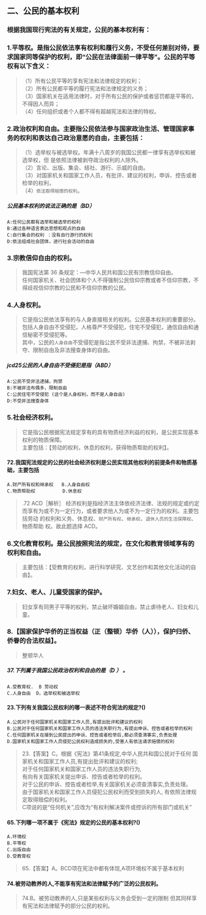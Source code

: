 ## 二、公民的基本权利
### 根据我国现行宪法的有关规定，公民的基本权利有：

### 1.平等权。是指公民依法享有权利和履行义务，不受任何差别对待，要求国家同等保护的权利，即“公民在法律面前一律平等”。公民的平等权有以下含义：
>   （1）所有公民平等的享有宪法和法律规定的权利；    
    （2）所有公民都平等的履行宪法和法律规定的义务；    
    （3）国家机关在适用法律时，对于所有公民的保护或者惩罚都是平等的，不得因人而异；    
    （4）任何组织或者个人都不得有超越宪法和法律的特权。    
    
### 2.政治权利和自由。主要指公民依法参与国家政治生活、管理国家事务的权利和表达自己政治意愿的自由，主要包括：
>   （1）选举权与被选举权。年满十八周岁的我国公民都一律享有选举权和被选举权，但
    是依照法律被剥夺政治权利的人除外。    
    （2）言论、出版、集会、结社、游行、示威的自由。    
    （3）对国家机关和国家工作人员，有批评、建议的权利，申诉、控告或者检举的权利，    
    （4）`依法取得赔偿的权利`。    

##### 公民基本权利的说法正确的是（BD）
    A:任何公民都有选举和被选举的权利
    B:通过各种语言表达思想和观点的自由
    C:自行集会的权利 ：没有自行游行的权利
    D:依法组成社会团体，进行社会活动的自由


### 3.宗教信仰自由的权利。
>   我国宪法第 36 条规定：―中华人民共和国公民有宗教信仰自由。    
    任何国家机关、社会团体和个人不得强制公民信仰宗教或者不信仰宗教，不得歧视信仰宗教的公民和不信仰宗教的公民。    

### 4.人身权利。
>   它是指公民依法享有的与人身直接相关的权利。公民基本权利的重要部分。  
    包括人身自由不受侵犯，人格尊严不受侵犯，住宅不受侵犯，通信自由和通信秘密不受侵犯等。   
    其中，公民的``人身自由``不受侵犯是指公民不受非法逮捕、拘禁，不被非法剥夺、限制自由及非法搜查身体的自由。  
    
##### jcd25公民的人身自由不受侵犯是指（ABD）
    A:公民不受非法逮捕，拘禁
    B:不被非法布偶多，限制自由
    C:公民住宅不受侵犯 (这个是人身权利，而不是人身自由)
    D:不受非法搜查身体    
    
### 5.社会经济权利。
>   它是指公民根据宪法规定享有的具有物质经济利益的权利，是公民实现基本权利的物质保障。    
    主要包括：【劳动的权利，休息的权利，获得物质帮助的权利】。    
    
#### 72.我国宪法规定的公民的社会经济权利是公民实现其他权利的前提条件和物质基础，主要包括
    A.财产所有权和继承权   B.人身自由权
    C.物质帮助权          D.休息权
>   .72 ACD［解析］ 经济权利是指经济法主体依经济法律、法规的规定或约定
而享有为或不为一定行为，或者要求他人为或不为一定行为的权利。主要包括劳动
的权利和义务、休息权、`财产所有权`、`继承权`、`退休人员的生活保障权`、物质帮助
权。故此题选择 ACD。

### 6.文化教育权利。是公民按照宪法的规定，在文化和教育领域享有的权利和自由。
>   主要包括：【受教育的权利，进行科学研究、文艺创作和其他文化活动的自由】。
    
### 7.妇女、老人、儿童受国家的保护。
>   妇女享有同男子平等的权利，禁止破坏婚姻自由，禁止虐待老人、妇女和儿童。
    
### 8.【国家保护华侨的正当权益（正（整顿）华侨（人）），保护归侨、侨眷的合法权益】。
>   整顿华人
    
##### 37.下列属于我国公民政治权利和自由的是（D ） 。
    A.受教育权.  B 劳动权
    C.人身自由  D，选举权和被选举权

#### 23.下列有关我国公民权利的哪一表述不符合宪法的规定?()
    A.公民对于任何国家机关和国家工作人员,有提出批评和建议的权利
    B.公民对于任何国家机关和国家工作人员的违法失职行为,有提出申诉、控告或者检举的权利
    C.任何国家机关在接到公民提出的申诉、控告或者检举后,都必须查清事实,负责处理
    D.国家机关和国家工作人员侵犯公民权利造成损失的,受害人有依法请求赔偿的权利

>   23.【答案】C。根据《宪法》第41条规定,中华人民共和国公民对于任何
    国家机关和国家工作人员,有提出批评和建议的权利;    
    对于任何国家机关和国家工作人员的违法失职行为,    
    有向有关国家机关提出申诉、控告或者检举的权利。    
    对于公民的申诉、控告或者检举,有关国家机关必须查清事实,负责处理。    
    由于国家机关和国家工作人员侵犯公民权利而受到损失的人,  有依照法律规定取得赔偿的权利。       
    C项说的是“任何机关”,应改为“有权利解决案件或控诉的所有部门或机关”    

#### 65.下列哪一项不属于《宪法》规定的公民的基本权利?()
    A.环境权
    B.平等权
    C.出版自由
    D.受教育权
>   65.【答案】A。BCD项在宪法中都有体现,A项环境权不属于基本权利

#### 74.被劳动教养的人,不能享有宪法和法律赋予的广泛的公民权利。
>   74.B。被劳动教养的人,只是某些权利与义务会受到一定的限制
    但其同样享有宪法和法律赋予的部分公民的权利。
